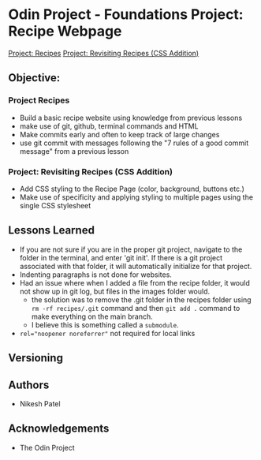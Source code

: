 # Odin Project - Foundations Project: Recipe Webpage

[Project: Recipes](https://www.theodinproject.com/lessons/foundations-recipes)
[Project: Revisiting Recipes (CSS Addition)](https://www.theodinproject.com/lessons/foundations-the-cascade#assignment)

## Objective:

### Project Recipes
- Build a basic recipe website using knowledge from previous lessons
- make use of git, github, terminal commands and HTML
- Make commits early and often to keep track of large changes
- use git commit with messages following the "7 rules of a good commit message" from a previous lesson

### Project: Revisiting Recipes (CSS Addition)
- Add CSS styling to the Recipe Page (color, background, buttons etc.)
- Make use of specificity and applying styling to multiple pages using the single CSS stylesheet


## Lessons Learned
-  If you are not sure if you are in the proper git project, navigate to the folder in the terminal, and enter 'git init'. If there is a git project associated with that folder, it will automatically initialize for that project.
- Indenting paragraphs is not done for websites.
- Had an issue where when I added a file from the recipe folder, it would not show up in git log, but files in the images folder would.
	- the solution was to remove the .git folder in the recipes folder using `rm -rf recipes/.git` command and then `git add .` command to make everything on the main branch.
	- I believe this is something called a `submodule`.
- `rel="noopener noreferrer"` not required for local links



## Versioning

## Authors
- Nikesh Patel

## Acknowledgements
- The Odin Project
